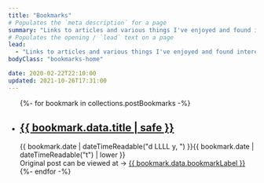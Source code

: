 ```yaml
---
title: "Bookmarks"
# Populates the `meta description` for a page
summary: "Links to articles and various things I've enjoyed and found interesting. Technical and non-technical. Quite a few of them offer perspectives / advice I appreciate."
# Populates the opening / `lead` text on a page
lead:
  - "Links to articles and various things I've enjoyed and found interesting. Technical and non-technical. Quite a few of them offer perspectives / advice I appreciate."
bodyClass: "bookmarks-home"

date: 2020-02-22T22:10:00
updated: 2021-10-26T17:31:00
---
```


<ul role="list" class="bookmarks__list | no-list | flow">
{%- for bookmark in collections.postBookmarks -%}
  <li class="bookmarks__list-item">
    <article class="bookmarks__summary | flow">
      <h2><a href="{{ bookmark.url }}">{{ bookmark.data.title | safe }}</a></h2>
      <time datetime="{{ bookmark.date | dateTime }}">{{ bookmark.date | dateTimeReadable("d LLLL y, ") }}{{ bookmark.date | dateTimeReadable("t") | lower }}</time>
      <div><span class="visually-hidden">Original post can be viewed at</span> &rarr; <a href="{{ bookmark.data.bookmarkExternal }}" rel="external">{{ bookmark.data.bookmarkLabel }}</a></div>
    </article>
  </li>
{%- endfor -%}
</ul>
